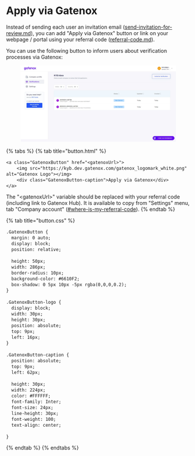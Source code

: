 # Apply via Gatenox

Instead of sending each user an invitation email ([send-invitation-for-review.md](send-invitation-for-review.md "mention")), you can add "Apply via Gatenox" button or link on your webpage / portal using your referral code ([referral-code.md](referral-code.md "mention")).

You can use the following button to inform users about verification processes via Gatenox:

<figure><img src="../docs/Images/verifications.png" alt=""><figcaption></figcaption></figure>

{% tabs %}
{% tab title="button.html" %}
```
<a class="GatenoxButton" href="<gatenoxUrl>">
	<img src="https://kyb.dev.gatenox.com/gatenox_logomark_white.png" alt="Gatenox Logo"></img>
	<div class="GatenoxButton-caption">Apply via Gatenox</div>
</a>
```

The "\<gatenoxUrl>" variable should be replaced with your referral code (including link to Gatenox Hub). It is available to copy from "Settings" menu, tab "Company account" ([#where-is-my-referral-code](referral-code.md#where-is-my-referral-code "mention")).
{% endtab %}

{% tab title="button.css" %}
```
.GatenoxButton {
  margin: 0 auto;
  display: block;
  position: relative;

  height: 50px;
  width: 286px;
  border-radius: 10px;
  background-color: #6610F2;
  box-shadow: 0 5px 10px -5px rgba(0,0,0,0.2);
}

.GatenoxButton-logo {
  display: block;
  width: 30px;
  height: 30px;
  position: absolute;
  top: 9px;
  left: 16px;
}

.GatenoxButton-caption {
  position: absolute;
  top: 9px;
  left: 62px;

  height: 30px;
  width: 224px;
  color: #FFFFFF;
  font-family: Inter;
  font-size: 24px;
  line-height: 30px;
  font-weight: 100;
  text-align: center;

}
```
{% endtab %}
{% endtabs %}
